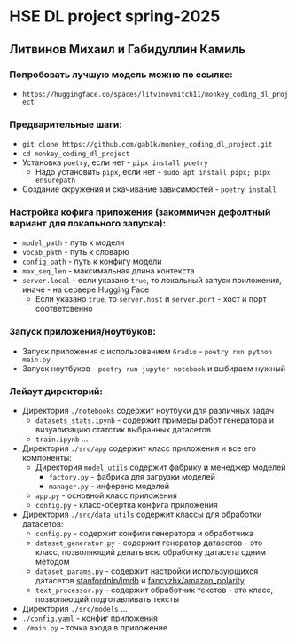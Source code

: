 # HSE DL project spring-2025
## Литвинов Михаил и Габидуллин Камиль

### Попробовать лучшую модель можно по ссылке:
- `https://huggingface.co/spaces/litvinovmitch11/monkey_coding_dl_project`

### Предварительные шаги:
- `git clone https://github.com/gab1k/monkey_coding_dl_project.git`
- `cd monkey_coding_dl_project`
- Установка `poetry`, если нет - `pipx install poetry`
  - Надо установить `pipx`, если нет - `sudo apt install pipx; pipx ensurepath`
- Создание окружения и скачивание зависимостей - `poetry install`

### Настройка кофига приложения (закоммичен дефолтный вариант для локального запуска):
- `model_path` - путь к модели 
- `vocab_path` - путь к словарю
- `config_path` - путь к конфигу модели
- `max_seq_len` - максимальная длина контекста
- `server.local` - если указано `true`, то локальный запуск приложения, иначе - на сервере Hugging Face
  - Если указано `true`, то `server.host` и `server.port` - хост и порт соответсвенно

### Запуск приложения/ноутбуков:
- Запуск приложения с использованием `Gradio` - `poetry run python main.py`
- Запуск ноутбуков - `poetry run jupyter notebook` и выбираем нужный

### Лейаут директорий:
- Директория `./notebooks` содержит ноутбуки для различных задач
  - `datasets_stats.ipynb` - содержит примеры работ генератора и визуализацию статстик выбранных датасетов
  - `train.ipynb` ...
- Директория `./src/app` содержит класс приложения и все его компоненты:
  - Директория `model_utils` содержит фабрику и менеджер моделей
    - `factory.py` - фабрика для загрузки моделей
    - `manager.py` - инференс моделей
  - `app.py` - основной класс приложения
  - `config.py` - класс-обертка конфига приложения
- Директория `./src/data_utils` содержит классы для обработки датасетов:
  - `config.py` - содержит конфиги генератора и обработчика
  - `dataset_generator.py` - содержит генератор датасетов - это класс, позволяющий делать всю обработку датасета одним методом
  - `dataset_params.py` - содержит настройки использующихся датасетов [stanfordnlp/imdb](https://huggingface.co/datasets/stanfordnlp/imdb) и [fancyzhx/amazon_polarity](https://huggingface.co/datasets/fancyzhx/amazon_polarity)
  - `text_processor.py` - содержит обработчик текстов - это класс, позволяющий подготавливать тексты
- Директория `./src/models` ...
- `./config.yaml` - конфиг приложения
- `./main.py` - точка входа в приложение
